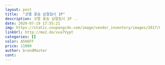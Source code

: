 ```yaml
---
layout: post 
title:  "코렐 꽃솜 삼절접시 1P" 
description: 코렐 꽃솜 삼절접시 1P ..
date: 2020-07-19 17:55:21 
img: https://static.coupangcdn.com/image/vendor_inventory/images/2017/08/17/7/0/27847743-9169-49cd-a96a-4aa8bf7e1668.jpg 
linkUrl: http://me2.do/xxa7Vypt 
categories: [] 
color: A566FF 
price: 11000 
author: brandMaster 
cont:  
---
```

 